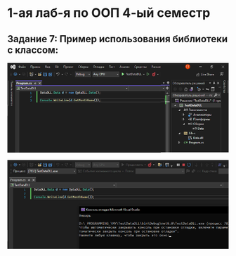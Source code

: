# 1-ая лаб-я по ООП 4-ый семестр 

## Задание 7: Пример использования библиотеки с классом:

![image1](https://github.com/NemoNology/OOP/blob/main/IV/Labs/1/Pictures/7.1.png)

![image2](https://github.com/NemoNology/OOP/blob/main/IV/Labs/1/Pictures/7.2.png)
